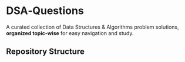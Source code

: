 # DSA‑Questions

A curated collection of Data Structures & Algorithms problem solutions, **organized topic‑wise** for easy navigation and study.

## Repository Structure


